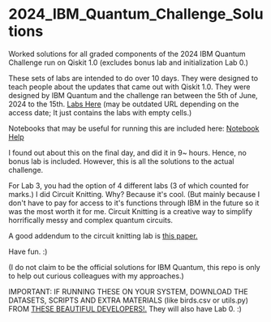 # 2024_IBM_Quantum_Challenge_Solutions
Worked solutions for all graded components of the 2024 IBM Quantum Challenge run on Qiskit 1.0 (excludes bonus lab and initialization Lab 0.) 

These sets of labs are intended to do over 10 days. They were designed to teach people about the updates that came out with Qiskit 1.0.
They were designed by IBM Quantum and the challenge ran between the 5th of June, 2024 to the 15th. <a href="https://challenges.quantum.ibm.com/2024#lab-0">Labs Here</a> (may be outdated URL depending on the access date; It just contains the labs with empty cells.)

Notebooks that may be useful for running this are included here:  <a href="https://www.ibm.com/quantum/blog/qiskit-notebook-environments">Notebook Help</a>

I found out about this on the final day, and did it in 9~ hours. Hence, no bonus lab is included. However, this is all the solutions to the actual challenge.

For Lab 3, you had the option of 4 different labs (3 of which counted for marks.) I did Circuit Knitting. Why? Because it's cool. (But mainly because I don't have to pay for access to it's functions through IBM in the future so it was the most worth it for me. Circuit Knitting is a creative way to simplify horrifically messy and complex quantum circuits. 

A good addendum to the circuit knitting lab is <a href="https://arxiv.org/pdf/2205.00016">this paper.</a>

Have fun. :)

(I do not claim to be the official solutions for IBM Quantum, this repo is only to help out curious colleagues with my approaches.)

IMPORTANT: 
IF RUNNING THESE ON YOUR SYSTEM, DOWNLOAD THE DATASETS, SCRIPTS AND EXTRA MATERIALS (like birds.csv or utils.py) FROM <a href="https://github.com/qiskit-community/ibm-quantum-challenge-2024/tree/main">THESE BEAUTIFUL DEVELOPERS!.</a> They will also have Lab 0. :)
